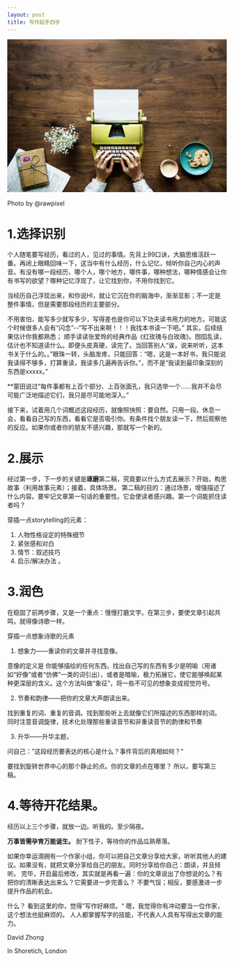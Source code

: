 ```yaml
---
layout: post
title: 写作起手四步
---
```

![Image description](/images/rawpixel-1054555-unsplash.jpg)

Photo by @rawpixel


# 1.选择识别

个人随笔要写经历，看过的人，见过的事情。先背上99口诀，大脑思维活跃一番。再闭上眼睛回味一下，这当中有什么经历，什么记忆，倾听你自己内心的声音。有没有哪一段经历，哪个人，哪个地方，哪件事，哪种想法，哪种情感会让你有书写的欲望？哪种记忆浮现了，让它找到你，不用你找到它。
	
当经历自己浮现出来，和你说HI，就让它沉在你的脑海中，渐渐显影；不一定是整件事情，但是需要那段经历的主要部分。

不用害怕，能写多少就写多少，写得差也是你可以下功夫读书用力的地方。可能这个时候很多人会有“闪念”--“写不出来啊！！！我找本书读一下吧。” 其实，后续结果估计你我都熟悉； 顺手读读张爱玲的经典作品《红玫瑰与白玫瑰》。囫囵乱读，估计也不知道读什么。即便头皮真硬，读完了。当回答别人“诶，说来听听，这本书关于什么的。。”眼珠一转，头脑发疼，只能回答：“嗯，这是一本好书，我只能说我读得不够多，打算重读，我读多几遍再告诉你。”，而不是“我读到最印象深刻的东西是xxxxx。”
	
**蒙田说过“每件事都有上百个部分、上百张面孔，我只选举一个……我并不会尽可能广泛地描述它们，我只是尽可能地深入。”
	
接下来，试着用几个词概述这段经历，就像照快照：要自然。只用一段。休息一会，看看自己写的东西，看看它是否吸引你。有条件找个朋友读一下，然后观察他的反应。如果你或者你的朋友不感兴趣，那就写一个新的。

	
# 2.展示

经过第一步，下一步的关键是**琢磨**第二稿，究竟要以什么方式去展示？开始，构思故事（利用故事元素）；接着，具体场景。
第二稿的目的：通过场景，增强描述了什么内容。要牢记文章第一句话的重要性。它会使读者感兴趣。第一个词能抓住读者吗？

穿插一点storytelling的元素：
	
1. 人物性格设定的特殊细节
2. 紧张感和对白
3. 情节：叙述技巧
4. 启示/解决办法 。
	
	
# 3.润色
	
在稳固了前两步骤，又是一个重点：慢慢打磨文字。在第三步，要使文章引起共鸣，就得像诗歌一样。

穿插一点想象诗歌的元素

1. 想象力——重读你的文章并寻找意像。

意像的定义是 你能够描绘的任何东西。找出自己写的东西有多少是明喻（用诸如“好像”或者“仿佛”一类的词引出），或者是暗喻，极力拓展它，使它能够唤起某种更深层的含义。这个方法叫做“象征”，将一些不可见的想象变成视觉符号。
	
2. 节奏和韵律——把你的文章大声朗读出来。
	
找到重复的词、重复的音调。找到那些听上去就像它们所描述的东西那样的词。
同时注意音调旋律，技术化处理那些重读音节和非重读音节的韵律和节奏
	
3. 升华——升华主题，

问自己：”这段经历要表达的核心是什么？事件背后的真相如何？“
	
要找到旋转世界中心的那个静止的点。你的文章的点在哪里？
所以，要写第三稿。

	
# 4.等待开花结果。
	
经历以上三个步骤，就放一边。听我的。至少隔夜。

**万事皆需孕育万能诞生。** 耐下性子，等待你的作品瓜熟蒂落。
	
如果你幸运滴拥有一个作家小组，你可以把自己文章分享给大家，听听其他人的建议。如果没有，就把文章分享给自己的朋友。同时分享给你自己：朗读，并且倾听。
完毕，开启最后修改，其实就是再看一遍：你的文章说出了你想说的么？有把你的清晰表达出来么？它需要进一步完善么？ 不要气馁；相反，要感激进一步提升作品的机会。

什么？ 看到这里的你，觉得”写作好麻烦。“ 嗯，我觉得你有冲动要当一位作家，这个想法也挺麻烦的。
人人都掌握写字的技能，不代表人人具有写得出文章的能力。


David Zhong

In Shoretich, London
	
